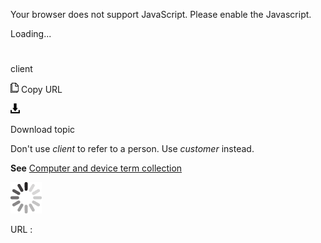 Your browser does not support JavaScript. Please enable the Javascript.

Loading...

# 

client

![Copy URL](media/client-side/Copy.png)
Copy URL

![Download](media/client-side/Download.png)

Download topic

Don't use *client* to refer to a person. Use *customer* instead.

**See**  [Computer and device term collection](https://worldready.cloudapp.net/Styleguide/Read?id=2700&topicid=26597)

![In progress](media/client-side/activity-large.gif)

URL :
